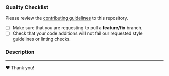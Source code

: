 ### Quality Checklist

Please review the [contributing guidelines](../CONTRIBUTING.rst) to this repository.

- [ ] Make sure that you are requesting to pull a **feature/fix** branch.
- [ ] Check that your code additions will not fail our requested style guidelines or linting checks.

### Description

<!-- Please provide a description of your pull request. -->
<!-- List out notable changes in list format below your description! -->

---

❤️ Thank you!
